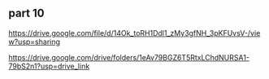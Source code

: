 ## part 10
https://drive.google.com/file/d/14Ok_toRH1Ddl1_zMy3gfNH_3pKFUvsV-/view?usp=sharing

https://drive.google.com/drive/folders/1eAv79BGZ6T5RtxLChdNURSA1-79bS2n1?usp=drive_link